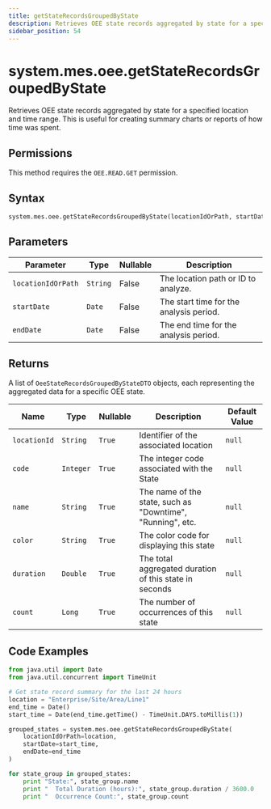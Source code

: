 ```yaml
---
title: getStateRecordsGroupedByState
description: Retrieves OEE state records aggregated by state for a specified location and time range.
sidebar_position: 54
---
```


# system.mes.oee.getStateRecordsGroupedByState

Retrieves OEE state records aggregated by state for a specified location and time range. This is useful for creating summary charts or reports of how time was spent.

## Permissions

This method requires the `OEE.READ.GET` permission.

## Syntax

```python
system.mes.oee.getStateRecordsGroupedByState(locationIdOrPath, startDate, endDate)
```

## Parameters

| Parameter          | Type     | Nullable | Description                             |
| ------------------ | -------- | -------- | --------------------------------------- |
| `locationIdOrPath` | `String` | False    | The location path or ID to analyze.     |
| `startDate`        | `Date`   | False    | The start time for the analysis period. |
| `endDate`          | `Date`   | False    | The end time for the analysis period.   |

## Returns

A list of `OeeStateRecordsGroupedByStateDTO` objects, each representing the aggregated data for a specific OEE state.

| Name         | Type      | Nullable | Description                                                | Default Value |
| ------------ | --------- | -------- | ---------------------------------------------------------- | ------------- |
| `locationId` | `String`  | `True`   | Identifier of the associated location                      | `null`        |
| `code`       | `Integer` | `True`   | The integer code associated with the State                 | `null`        |
| `name`       | `String`  | `True`   | The name of the state, such as "Downtime", "Running", etc. | `null`        |
| `color`      | `String`  | `True`   | The color code for displaying this state                   | `null`        |
| `duration`   | `Double`  | `True`   | The total aggregated duration of this state in seconds     | `null`        |
| `count`      | `Long`    | `True`   | The number of occurrences of this state                    | `null`        |

## Code Examples

```python
from java.util import Date
from java.util.concurrent import TimeUnit

# Get state record summary for the last 24 hours
location = "Enterprise/Site/Area/Line1"
end_time = Date()
start_time = Date(end_time.getTime() - TimeUnit.DAYS.toMillis(1))

grouped_states = system.mes.oee.getStateRecordsGroupedByState(
    locationIdOrPath=location,
    startDate=start_time,
    endDate=end_time
)

for state_group in grouped_states:
    print "State:", state_group.name
    print "  Total Duration (hours):", state_group.duration / 3600.0
    print "  Occurrence Count:", state_group.count
```
